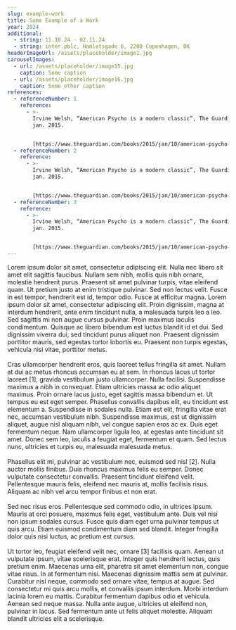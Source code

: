 ```yaml
---
slug: example-work
title: Some Example of a Work
year: 2024
additional:
  - string: 11.10.24 - 02.11.24
  - string: inter.pblc, Hamletsgade 6, 2200 Copenhagen, DK
headerImageUrl: /assets/placeholder/image1.jpg
carouselImages:
  - url: /assets/placeholder/image15.jpg
    caption: Some caption
  - url: /assets/placeholder/image16.jpg
    caption: Some other caption
references:
  - referenceNumber: 1
    reference:
      - >-
        Irvine Welsh, “American Psycho is a modern classic”, The Guardian, 10.
        jan. 2015.


        [https://www.theguardian.com/books/2015/jan/10/american-psycho-bret-easton-ellis-irvine-welsh](https://www.theguardian.com/books/2015/jan/10/american-psycho-bret-easton-ellis-irvine-welsh)
  - referenceNumber: 2
    reference:
      - >-
        Irvine Welsh, “American Psycho is a modern classic”, The Guardian, 10.
        jan. 2015.


        [https://www.theguardian.com/books/2015/jan/10/american-psycho-bret-easton-ellis-irvine-welsh](https://www.theguardian.com/books/2015/jan/10/american-psycho-bret-easton-ellis-irvine-welsh)
  - referenceNumber: 3
    reference:
      - >-
        Irvine Welsh, “American Psycho is a modern classic”, The Guardian, 10.
        jan. 2015.


        [https://www.theguardian.com/books/2015/jan/10/american-psycho-bret-easton-ellis-irvine-welsh](https://www.theguardian.com/books/2015/jan/10/american-psycho-bret-easton-ellis-irvine-welsh)
---
```

<p>Lorem ipsum dolor sit amet, consectetur adipiscing elit. Nulla nec libero sit amet elit sagittis faucibus. Nullam sem nibh, mollis quis nibh ornare, molestie hendrerit purus. Praesent sit amet pulvinar turpis, vitae eleifend quam. Ut pretium justo at enim tristique pulvinar. Sed non lectus velit. Fusce in est tempor, hendrerit est id, tempor odio. Fusce at efficitur magna. Lorem ipsum dolor sit amet, consectetur adipiscing elit. Proin dignissim, magna at interdum hendrerit, ante enim tincidunt nulla, a malesuada turpis leo a leo. Sed sagittis mi non augue cursus pulvinar. Proin maximus iaculis condimentum. Quisque ac libero bibendum est luctus blandit id et dui. Sed dignissim viverra dui, sed tincidunt purus aliquet non. Praesent dignissim porttitor mauris, sed egestas tortor lobortis eu. Praesent non turpis egestas, vehicula nisi vitae, porttitor metus. <br><br>Cras ullamcorper hendrerit eros, quis laoreet tellus fringilla sit amet. Nullam at dui ac metus rhoncus accumsan eu at sem. In rhoncus lacus ut tortor laoreet [1], gravida vestibulum justo ullamcorper. Nulla facilisi. Suspendisse maximus a nibh in consequat. Etiam ultricies massa ac odio aliquet maximus. Proin ornare lacus justo, eget sagittis massa bibendum et. Ut tempus eu est eget semper. Phasellus convallis dapibus elit, eu tincidunt est elementum a. Suspendisse in sodales nulla. Etiam est elit, fringilla vitae erat nec, accumsan vestibulum nibh. Suspendisse maximus, est ut dignissim aliquet, augue nisl aliquam nibh, vel congue sapien eros ac ex. Duis eget fermentum neque. Nam ullamcorper ligula leo, at egestas ante tincidunt sit amet. Donec sem leo, iaculis a feugiat eget, fermentum et quam. Sed lectus nunc, ultricies et turpis eu, malesuada malesuada metus. <br><br>Phasellus elit mi, pulvinar ac vestibulum nec, euismod sed nisl [2]. Nulla auctor mollis finibus. Duis rhoncus maximus felis eu semper. Donec vulputate consectetur convallis. Praesent tincidunt eleifend velit. Pellentesque mauris felis, eleifend nec mauris at, mollis facilisis risus. Aliquam ac nibh vel arcu tempor finibus et non erat. <br><br>Sed nec risus eros. Pellentesque sed commodo odio, in ultrices ipsum. Mauris at orci posuere, maximus felis eget, vestibulum ante. Duis vel nisi non ipsum sodales cursus. Fusce quis diam eget urna pulvinar tempus ut quis arcu. Etiam euismod condimentum diam sed blandit. Integer fringilla dolor quis nisi luctus, ac pretium est cursus. <br><br>Ut tortor leo, feugiat eleifend velit nec, ornare [3] facilisis quam. Aenean ut vulputate ipsum, vitae scelerisque erat. Integer quis hendrerit lectus, quis pretium enim. Maecenas urna elit, pharetra sit amet elementum non, congue vitae risus. In at fermentum nisi. Maecenas dignissim mattis sem at pulvinar. Curabitur nisl neque, commodo sed ornare vitae, tempus at augue. Sed consectetur mi quis arcu mollis, et convallis ipsum interdum. Morbi interdum lacinia lorem eu mattis. Curabitur fermentum dapibus odio et vehicula. Aenean sed neque massa. Nulla ante augue, ultricies ut eleifend non, pulvinar in lacus. Sed fermentum ante ut felis aliquet molestie. Aliquam blandit ultricies elit a scelerisque.</p>